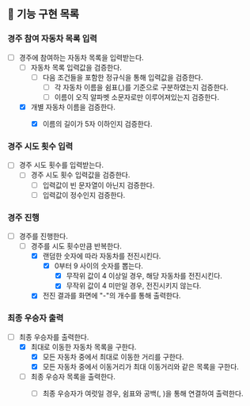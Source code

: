## 🚀 기능 구현 목록

### 경주 참여 자동차 목록 입력

- [ ] 경주에 참여하는 자동차 목록을 입력받는다.
  - [ ] 자동차 목록 입력값을 검증한다.
    - [ ] 다음 조건들을 포함한 정규식을 통해 입력값을 검증한다. 
      - [ ] 각 자동차 이름을 쉼표(,)를 기준으로 구분하였는지 검증한다.
      - [ ] 이름이 오직 알파벳 소문자로만 이루어져있는지 검증한다.
  - [x] 개별 자동차 이름을 검증한다.
    - [x] 이름의 길이가 5자 이하인지 검증한다.
    

### 경주 시도 횟수 입력

- [ ] 경주 시도 횟수를 입력받는다.
  - [ ] 경주 시도 횟수 입력값을 검증한다.
    - [ ] 입력값이 빈 문자열이 아닌지 검증한다.
    - [ ] 입력값이 정수인지 검증한다.

### 경주 진행

- [ ] 경주를 진행한다.
  - [ ] 경주를 시도 횟수만큼 반복한다.
    - [x] 랜덤한 숫자에 따라 자동차를 전진시킨다.
      - [x] 0부터 9 사이의 숫자를 뽑는다.
        - [x] 무작위 값이 4 이상일 경우, 해당 자동차를 전진시킨다.
        - [x] 무작위 값이 4 미만일 경우, 전진시키지 않는다.
    - [x] 전진 결과를 화면에 "-"의 개수를 통해 출력한다.

### 최종 우승자 출력

- [ ] 최종 우승자를 출력한다.
  - [x] 최대로 이동한 자동차 목록을 구한다.
    - [x] 모든 자동차 중에서 최대로 이동한 거리를 구한다.
    - [x] 모든 자동차 중에서 이동거리가 최대 이동거리와 같은 목록을 구한다.
  - [ ] 최종 우승자 목록을 출력한다.
    - [ ] 최종 우승자가 여럿일 경우, 쉼표와 공백(, )을 통해 연결하여 출력한다. 
  